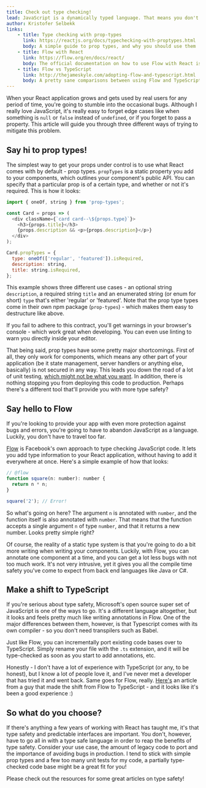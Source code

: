 ```yaml
---
title: Check out type checking!
lead: JavaScript is a dynamically typed language. That means you don't have types to help you secure your apps from stupid bugs. Here's a few ways to avoid just that in your React apps!
author: Kristofer Selbekk
links:
    - title: Type checking with prop-types
      link: https://reactjs.org/docs/typechecking-with-proptypes.html
      body: A simple guide to prop types, and why you should use them
    - title: Flow with React
      link: https://flow.org/en/docs/react/
      body: The official documentation on how to use Flow with React is really worth a read!
    - title: Flow vs TypeScript
      link: http://thejameskyle.com/adopting-flow-and-typescript.html
      body: A pretty sane comparisons between using Flow and TypeScript by a guy that has used both
---
```


When your React application grows and gets used by real users for any period of time, you're going to stumble into the
occasional bugs. Although I really love JavaScript, it's really easy to forget edge cases like when something is
`null` or `false` instead of `undefined`, or if you forget to pass a property. This article will guide you through
three different ways of trying to mitigate this problem.

## Say hi to prop types!

The simplest way to get your props under control is to use what React comes with by default - prop types. `propTypes`
is a static property you add to your components, which outlines your component's public API. You can specify that a
particular prop is of a certain type, and whether or not it's required. This is how it looks:

```javascript
import { oneOf, string } from 'prop-types';

const Card = props => (
  <div className={`card card--\${props.type}`}>
    <h3>{props.title}</h3>
    {props.description && <p>{props.description}</p>}
  </div>
);

Card.propTypes = {
  type: oneOf(['regular', 'featured']).isRequired,
  description: string,
  title: string.isRequired,
};
```

This example shows three different use cases - an optional string `description`, a required string `title` and an
enumerated string (or enum for short) `type` that's either 'regular' or 'featured'. Note that the prop type types come
in their own npm package (`prop-types`) - which makes them easy to destructure like above.

If you fail to adhere to this contract, you'll get warnings in your browser's console - which work great when
developing. You can even use linting to warn you directly inside your editor.

That being said, prop types have some pretty major shortcomings. First of all, they only work for components, which
means any other part of your application (be it state management, server handlers or anything else, basically) is not
secured in any way. This leads you down the road of a lot of unit testing, [which might not be what you
want](https://blog.kentcdodds.com/write-tests-not-too-many-mostly-integration-5e8c7fff591c). In addition, there is
nothing stopping you from deploying this code to production. Perhaps there's a different tool that'll provide you with
more type safety?

## Say hello to Flow

If you're looking to provide your app with even more protection against bugs and errors, you're going to have to abandon
JavaScript as a language. Luckily, you don't have to travel too far.

[Flow](https://flow.org/) is Facebook's own approach to type checking JavaScript code. It lets you add type information
to your React application, without having to add it everywhere at once. Here's a simple example of how that looks:

```javascript
// @flow
function square(n: number): number {
  return n * n;
}

square('2'); // Error!
```

So what's going on here? The argument `n` is annotated with `number`, and the function itself is also annotated
with `number`. That means that the function accepts a single argument `n` of type `number`, and that it returns
a new number. Looks pretty simple right?

Of course, the reality of a static type system is that you're going to do a bit more writing when writing your
components. Luckily, with Flow, you can annotate one component at a time, and you can get a lot less bugs with not too
much work. It's not very intrusive, yet it gives you all the compile time safety you've come to expect from back end
languages like Java or C#.

## Make a shift to TypeScript

If you're serious about type safety, Microsoft's open source super set of JavaScript is one of the ways to go. It's a
different language altogether, but it looks and feels pretty much like writing annotations in Flow. One of the major
differences between them, however, is that Typescript comes with its own compiler - so you don't need transpilers such as
Babel.

Just like Flow, you can incrementally port existing code bases over to TypeScript. Simply rename your file with the `.ts` extension, and it will be type-checked as soon as you start to add annotations, etc.

Honestly - I don't have a lot of experience with TypeScript (or any, to be honest), but I know a lot of people love it, and I've never met a developer that has tried it and went back. Same goes for Flow, really.
[Here's](https://medium.com/@ckoster22/migrating-from-flow-to-typescript-b065796797db) an article from a guy that made
the shift from Flow to TypeScript - and it looks like it's been a good experience :)

## So what do you choose?

If there's anything a few years of working with React has taught me, it's that type safety and predictable interfaces
are important. You don't, however, have to go all in with a type safe language in order to reap the benefits of type
safety. Consider your use case, the amount of legacy code to port and the importance of avoiding bugs in production.
I tend to stick with simple prop types and a few too many unit tests for my code, a partially type-checked code base
might be a great fit for you!

Please check out the resources for some great articles on type safety!
